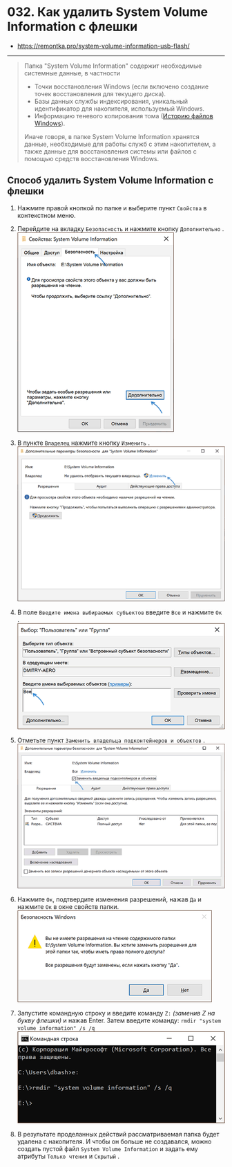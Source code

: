 # 032. Как удалить System Volume Information с флешки
- https://remontka.pro/system-volume-information-usb-flash/
***

> Папка "System Volume Information" содержит необходимые системные данные, в частности
> 
> - Точки восстановления Windows (если включено создание точек восстановления для текущего диска).
> - Базы данных службы индексирования, уникальный идентификатор для накопителя, используемый Windows.
> - Информацию теневого копирования тома ([Историю файлов Windows](https://remontka.pro/file-history-windows-10/)).
>
> Иначе говоря, в папке System Volume Information хранятся данные, необходимые для работы служб с этим накопителем, а также данные для восстановления системы или файлов с помощью средств восстановления Windows.


## Способ удалить System Volume Information с флешки

1. Нажмите правой кнопкой по папке и выберите пункт `Свойства` в контекстном меню.

2. Перейдите на вкладку `Безопасность` и нажмите кнопку `Дополнительно` .
   ![](i/001.png)

3. В пункте `Владелец` нажмите кнопку `Изменить` .
   ![](i/002.png)

4. В поле `Введите имена выбираемых субъектов` введите `Все` и нажмите `Ок` .
   ![](i/003.png)

5. Отметьте пункт `Заменить владельца подконтейнеров и объектов` .
   ![](i/004.png)

6. Нажмите `Ок`, подтвердите изменения разрешений, нажав `Да` и нажмите `Ок` в окне свойств папки.
   ![](i/005.png)

7. Запустите командную строку и введите команду `Z:` *(заменив Z на букву флешки)* и нажав Enter. Затем введите команду:
`rmdir "system volume information" /s /q` 
   ![](i/006.png)

8. В результате проделанных действий рассматриваемая папка будет удалена с накопителя.
И чтобы он больше не создавался, можно создать пустой файл `System Volume Information` и задать ему атрибуты `Только чтения` и `Скрытый` .

